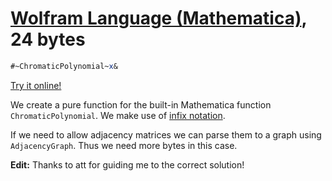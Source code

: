 # [Wolfram Language (Mathematica)][1], 24 bytes
    
```mathematica
#~ChromaticPolynomial~x&
```    
[Try it online!][2]
    
We create a pure function for the built-in Mathematica function `ChromaticPolynomial`. We make use of [infix notation](https://reference.wolfram.com/language/ref/Infix.html).

If we need to allow adjacency matrices we can parse them to a graph using `AdjacencyGraph`. Thus we need more bytes in this case.

**Edit:** Thanks to att for guiding me to the correct solution!
    
[1]: https://www.wolfram.com/mathematica/
[2]: https://tio.run/##pZGxCoMwFEV3v0IodMqQ9wmlQ1d3cQhW0GJMEYdKiL@eWk1fXtSlKUi8uZKbc59SDHUlxdCUwtrTdK17tewy1Y6dko1op9fZZn3TDfnBx/xyf4iy6srx1otnnWvNWfp5DEuPpCmKIvkpDRgYpoFx955VVAqfz7mcRa0eLIpHpwJJRT6SH5tKWgfJXtOJwD/8Kyf24N4LHDo3dwIJcBfMFlc/443z9eLoN/zu5p1PCAmV/1eEft9v3zHsQJOBMGz8oC/66Po7cRKJfQM